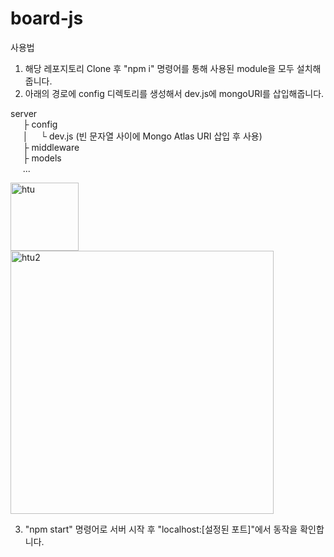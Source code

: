 # board-js

사용법
1. 해당 레포지토리 Clone 후 "npm i" 명령어를 통해 사용된 module을 모두 설치해줍니다. 
2. 아래의 경로에 config 디렉토리를 생성해서 dev.js에 mongoURI를 삽입해줍니다.

server 
</br>&nbsp;&nbsp;&nbsp;&nbsp;&nbsp;├ config 
</br>&nbsp;&nbsp;&nbsp;&nbsp;&nbsp;│&nbsp;&nbsp;&nbsp;&nbsp;&nbsp;└ dev.js (빈 문자열 사이에 Mongo Atlas URI 삽입 후 사용) 
</br>&nbsp;&nbsp;&nbsp;&nbsp;&nbsp;├ middleware 
</br>&nbsp;&nbsp;&nbsp;&nbsp;&nbsp;├ models 
</br>&nbsp;&nbsp;&nbsp;&nbsp;&nbsp;...

 
<img width="109" alt="htu" src="https://user-images.githubusercontent.com/72322679/142685028-fcae02e0-9209-4998-8570-10818ef5f5a0.PNG">
<img width="421" alt="htu2" src="https://user-images.githubusercontent.com/72322679/142685034-d3a1860b-7aff-4fc7-b4fd-333da895e09a.PNG">

  
3. "npm start" 명령어로 서버 시작 후 "localhost:[설정된 포트]"에서 동작을 확인합니다.